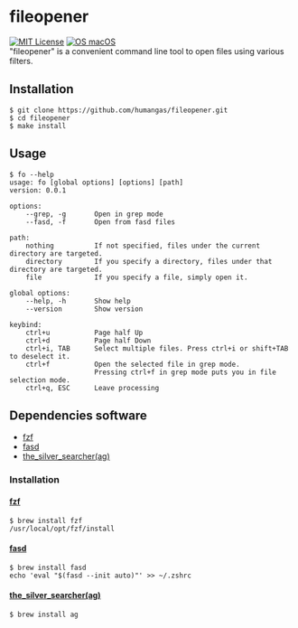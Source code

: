 # fileopener
[![MIT License](http://img.shields.io/badge/license-MIT-blue.svg?style=flat)](LICENSE)
[![OS macOS](https://img.shields.io/badge/OS-macOS-blue.svg)](OS)  
"fileopener" is a convenient command line tool to open files using various filters.


## Installation
```
$ git clone https://github.com/humangas/fileopener.git
$ cd fileopener
$ make install
```


## Usage
```
$ fo --help
usage: fo [global options] [options] [path]
version: 0.0.1

options:
    --grep, -g       Open in grep mode
    --fasd, -f       Open from fasd files

path:
    nothing          If not specified, files under the current directory are targeted.
    directory        If you specify a directory, files under that directory are targeted.
    file             If you specify a file, simply open it.

global options:
    --help, -h       Show help
    --version        Show version

keybind:
    ctrl+u           Page half Up
    ctrl+d           Page half Down
    ctrl+i, TAB      Select multiple files. Press ctrl+i or shift+TAB to deselect it.
    ctrl+f           Open the selected file in grep mode. 
                     Pressing ctrl+f in grep mode puts you in file selection mode.
    ctrl+q, ESC      Leave processing
```


## Dependencies software
- [fzf](https://github.com/junegunn/fzf)
- [fasd](https://github.com/clvv/fasd)
- [the_silver_searcher(ag)](https://github.com/ggreer/the_silver_searcher)

### Installation
#### [fzf](https://github.com/junegunn/fzf#using-homebrew)
```
$ brew install fzf
/usr/local/opt/fzf/install
```

#### [fasd](https://github.com/clvv/fasd#install)
```
$ brew install fasd
echo 'eval "$(fasd --init auto)"' >> ~/.zshrc
```

#### [the_silver_searcher(ag)](https://github.com/ggreer/the_silver_searcher#macos)
```
$ brew install ag
```
